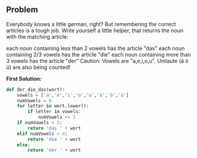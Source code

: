 ## Problem

Everybody knows a little german, right? But remembering the correct articles is a tough job. Write yourself a little helper, that returns the noun with the matching article:

each noun containing less than 2 vowels has the article "das"
each noun containing 2/3 vowels has the article "die"
each noun containing more than 3 vowels has the article "der"
Caution: Vowels are "a,e,i,o,u". Umlaute (ä ö ü) are also being counted!

**First Solution:**

```python
def der_die_das(wort):
    vowels = ['a','e','i','o','u','ä','ö','ü']
    numVowels = 0
    for letter in wort.lower():
        if letter in vowels:
            numVowels += 1
    if numVowels < 2:
        return 'das ' + wort
    elif numVowels < 4:
        return 'die ' + wort
    else:
        return 'der ' + wort
```
